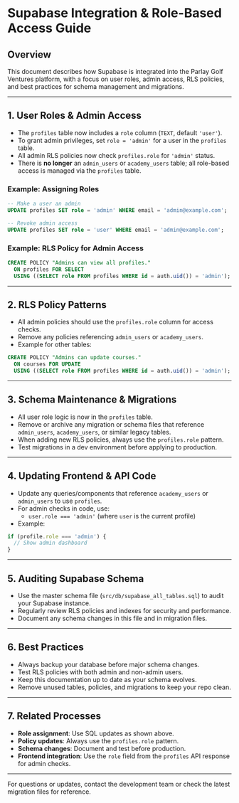 # Supabase Integration & Role-Based Access Guide

## Overview
This document describes how Supabase is integrated into the Parlay Golf Ventures platform, with a focus on user roles, admin access, RLS policies, and best practices for schema management and migrations.

---

## 1. User Roles & Admin Access

- The `profiles` table now includes a `role` column (`TEXT`, default `'user'`).
- To grant admin privileges, set `role = 'admin'` for a user in the `profiles` table.
- All admin RLS policies now check `profiles.role` for `'admin'` status.
- There is **no longer** an `admin_users` or `academy_users` table; all role-based access is managed via the `profiles` table.

### Example: Assigning Roles
```sql
-- Make a user an admin
UPDATE profiles SET role = 'admin' WHERE email = 'admin@example.com';

-- Revoke admin access
UPDATE profiles SET role = 'user' WHERE email = 'admin@example.com';
```

### Example: RLS Policy for Admin Access
```sql
CREATE POLICY "Admins can view all profiles."
  ON profiles FOR SELECT
  USING ((SELECT role FROM profiles WHERE id = auth.uid()) = 'admin');
```

---

## 2. RLS Policy Patterns
- All admin policies should use the `profiles.role` column for access checks.
- Remove any policies referencing `admin_users` or `academy_users`.
- Example for other tables:
```sql
CREATE POLICY "Admins can update courses."
  ON courses FOR UPDATE
  USING ((SELECT role FROM profiles WHERE id = auth.uid()) = 'admin');
```

---

## 3. Schema Maintenance & Migrations
- All user role logic is now in the `profiles` table.
- Remove or archive any migration or schema files that reference `admin_users`, `academy_users`, or similar legacy tables.
- When adding new RLS policies, always use the `profiles.role` pattern.
- Test migrations in a dev environment before applying to production.

---

## 4. Updating Frontend & API Code
- Update any queries/components that reference `academy_users` or `admin_users` to use `profiles`.
- For admin checks in code, use:
  - `user.role === 'admin'` (where `user` is the current profile)
- Example:
```typescript
if (profile.role === 'admin') {
  // Show admin dashboard
}
```

---

## 5. Auditing Supabase Schema
- Use the master schema file (`src/db/supabase_all_tables.sql`) to audit your Supabase instance.
- Regularly review RLS policies and indexes for security and performance.
- Document any schema changes in this file and in migration files.

---

## 6. Best Practices
- Always backup your database before major schema changes.
- Test RLS policies with both admin and non-admin users.
- Keep this documentation up to date as your schema evolves.
- Remove unused tables, policies, and migrations to keep your repo clean.

---

## 7. Related Processes
- **Role assignment**: Use SQL updates as shown above.
- **Policy updates**: Always use the `profiles.role` pattern.
- **Schema changes**: Document and test before production.
- **Frontend integration**: Use the `role` field from the `profiles` API response for admin checks.

---

For questions or updates, contact the development team or check the latest migration files for reference. 